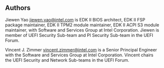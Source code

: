 ## Authors
Jiewen Yao  [jiewen.yao@intel.com](mailto:jiewen.yao@intel.com)  is EDK II BIOS architect, EDK II FSP package maintainer, EDK II TPM2 module maintainer, EDK II ACPI S3 module maintainer, with Software and Services Group at Intel Corporation. Jiewen is member of UEFI Security Sub-team and PI Security Sub-team in the UEFI Forum.

Vincent J. Zimmer  [vincent.zimmer@intel.com](mailto:vincent.zimmer@intel.com)  is a Senior Principal Engineer with the Software and Services Group at Intel Corporation.  Vincent chairs the UEFI Security and Network Sub-teams in the UEFI Forum.
